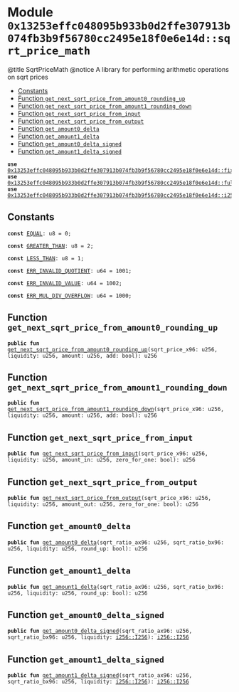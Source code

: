 
<a id="0x13253effc048095b933b0d2ffe307913b074fb3b9f56780cc2495e18f0e6e14d_sqrt_price_math"></a>

# Module `0x13253effc048095b933b0d2ffe307913b074fb3b9f56780cc2495e18f0e6e14d::sqrt_price_math`

@title SqrtPriceMath
@notice A library for performing arithmetic operations on sqrt prices


-  [Constants](#@Constants_0)
-  [Function `get_next_sqrt_price_from_amount0_rounding_up`](#0x13253effc048095b933b0d2ffe307913b074fb3b9f56780cc2495e18f0e6e14d_sqrt_price_math_get_next_sqrt_price_from_amount0_rounding_up)
-  [Function `get_next_sqrt_price_from_amount1_rounding_down`](#0x13253effc048095b933b0d2ffe307913b074fb3b9f56780cc2495e18f0e6e14d_sqrt_price_math_get_next_sqrt_price_from_amount1_rounding_down)
-  [Function `get_next_sqrt_price_from_input`](#0x13253effc048095b933b0d2ffe307913b074fb3b9f56780cc2495e18f0e6e14d_sqrt_price_math_get_next_sqrt_price_from_input)
-  [Function `get_next_sqrt_price_from_output`](#0x13253effc048095b933b0d2ffe307913b074fb3b9f56780cc2495e18f0e6e14d_sqrt_price_math_get_next_sqrt_price_from_output)
-  [Function `get_amount0_delta`](#0x13253effc048095b933b0d2ffe307913b074fb3b9f56780cc2495e18f0e6e14d_sqrt_price_math_get_amount0_delta)
-  [Function `get_amount1_delta`](#0x13253effc048095b933b0d2ffe307913b074fb3b9f56780cc2495e18f0e6e14d_sqrt_price_math_get_amount1_delta)
-  [Function `get_amount0_delta_signed`](#0x13253effc048095b933b0d2ffe307913b074fb3b9f56780cc2495e18f0e6e14d_sqrt_price_math_get_amount0_delta_signed)
-  [Function `get_amount1_delta_signed`](#0x13253effc048095b933b0d2ffe307913b074fb3b9f56780cc2495e18f0e6e14d_sqrt_price_math_get_amount1_delta_signed)


<pre><code><b>use</b> <a href="fixedpoint96.md#0x13253effc048095b933b0d2ffe307913b074fb3b9f56780cc2495e18f0e6e14d_fixedpoint96">0x13253effc048095b933b0d2ffe307913b074fb3b9f56780cc2495e18f0e6e14d::fixedpoint96</a>;
<b>use</b> <a href="fullmath.md#0x13253effc048095b933b0d2ffe307913b074fb3b9f56780cc2495e18f0e6e14d_fullmath">0x13253effc048095b933b0d2ffe307913b074fb3b9f56780cc2495e18f0e6e14d::fullmath</a>;
<b>use</b> <a href="i256.md#0x13253effc048095b933b0d2ffe307913b074fb3b9f56780cc2495e18f0e6e14d_i256">0x13253effc048095b933b0d2ffe307913b074fb3b9f56780cc2495e18f0e6e14d::i256</a>;
</code></pre>



<a id="@Constants_0"></a>

## Constants


<a id="0x13253effc048095b933b0d2ffe307913b074fb3b9f56780cc2495e18f0e6e14d_sqrt_price_math_EQUAL"></a>



<pre><code><b>const</b> <a href="sqrt_price_math.md#0x13253effc048095b933b0d2ffe307913b074fb3b9f56780cc2495e18f0e6e14d_sqrt_price_math_EQUAL">EQUAL</a>: u8 = 0;
</code></pre>



<a id="0x13253effc048095b933b0d2ffe307913b074fb3b9f56780cc2495e18f0e6e14d_sqrt_price_math_GREATER_THAN"></a>



<pre><code><b>const</b> <a href="sqrt_price_math.md#0x13253effc048095b933b0d2ffe307913b074fb3b9f56780cc2495e18f0e6e14d_sqrt_price_math_GREATER_THAN">GREATER_THAN</a>: u8 = 2;
</code></pre>



<a id="0x13253effc048095b933b0d2ffe307913b074fb3b9f56780cc2495e18f0e6e14d_sqrt_price_math_LESS_THAN"></a>



<pre><code><b>const</b> <a href="sqrt_price_math.md#0x13253effc048095b933b0d2ffe307913b074fb3b9f56780cc2495e18f0e6e14d_sqrt_price_math_LESS_THAN">LESS_THAN</a>: u8 = 1;
</code></pre>



<a id="0x13253effc048095b933b0d2ffe307913b074fb3b9f56780cc2495e18f0e6e14d_sqrt_price_math_ERR_INVALID_QUOTIENT"></a>



<pre><code><b>const</b> <a href="sqrt_price_math.md#0x13253effc048095b933b0d2ffe307913b074fb3b9f56780cc2495e18f0e6e14d_sqrt_price_math_ERR_INVALID_QUOTIENT">ERR_INVALID_QUOTIENT</a>: u64 = 1001;
</code></pre>



<a id="0x13253effc048095b933b0d2ffe307913b074fb3b9f56780cc2495e18f0e6e14d_sqrt_price_math_ERR_INVALID_VALUE"></a>



<pre><code><b>const</b> <a href="sqrt_price_math.md#0x13253effc048095b933b0d2ffe307913b074fb3b9f56780cc2495e18f0e6e14d_sqrt_price_math_ERR_INVALID_VALUE">ERR_INVALID_VALUE</a>: u64 = 1002;
</code></pre>



<a id="0x13253effc048095b933b0d2ffe307913b074fb3b9f56780cc2495e18f0e6e14d_sqrt_price_math_ERR_MUL_DIV_OVERFLOW"></a>



<pre><code><b>const</b> <a href="sqrt_price_math.md#0x13253effc048095b933b0d2ffe307913b074fb3b9f56780cc2495e18f0e6e14d_sqrt_price_math_ERR_MUL_DIV_OVERFLOW">ERR_MUL_DIV_OVERFLOW</a>: u64 = 1000;
</code></pre>



<a id="0x13253effc048095b933b0d2ffe307913b074fb3b9f56780cc2495e18f0e6e14d_sqrt_price_math_get_next_sqrt_price_from_amount0_rounding_up"></a>

## Function `get_next_sqrt_price_from_amount0_rounding_up`



<pre><code><b>public</b> <b>fun</b> <a href="sqrt_price_math.md#0x13253effc048095b933b0d2ffe307913b074fb3b9f56780cc2495e18f0e6e14d_sqrt_price_math_get_next_sqrt_price_from_amount0_rounding_up">get_next_sqrt_price_from_amount0_rounding_up</a>(sqrt_price_x96: u256, liquidity: u256, amount: u256, add: bool): u256
</code></pre>



<a id="0x13253effc048095b933b0d2ffe307913b074fb3b9f56780cc2495e18f0e6e14d_sqrt_price_math_get_next_sqrt_price_from_amount1_rounding_down"></a>

## Function `get_next_sqrt_price_from_amount1_rounding_down`



<pre><code><b>public</b> <b>fun</b> <a href="sqrt_price_math.md#0x13253effc048095b933b0d2ffe307913b074fb3b9f56780cc2495e18f0e6e14d_sqrt_price_math_get_next_sqrt_price_from_amount1_rounding_down">get_next_sqrt_price_from_amount1_rounding_down</a>(sqrt_price_x96: u256, liquidity: u256, amount: u256, add: bool): u256
</code></pre>



<a id="0x13253effc048095b933b0d2ffe307913b074fb3b9f56780cc2495e18f0e6e14d_sqrt_price_math_get_next_sqrt_price_from_input"></a>

## Function `get_next_sqrt_price_from_input`



<pre><code><b>public</b> <b>fun</b> <a href="sqrt_price_math.md#0x13253effc048095b933b0d2ffe307913b074fb3b9f56780cc2495e18f0e6e14d_sqrt_price_math_get_next_sqrt_price_from_input">get_next_sqrt_price_from_input</a>(sqrt_price_x96: u256, liquidity: u256, amount_in: u256, zero_for_one: bool): u256
</code></pre>



<a id="0x13253effc048095b933b0d2ffe307913b074fb3b9f56780cc2495e18f0e6e14d_sqrt_price_math_get_next_sqrt_price_from_output"></a>

## Function `get_next_sqrt_price_from_output`



<pre><code><b>public</b> <b>fun</b> <a href="sqrt_price_math.md#0x13253effc048095b933b0d2ffe307913b074fb3b9f56780cc2495e18f0e6e14d_sqrt_price_math_get_next_sqrt_price_from_output">get_next_sqrt_price_from_output</a>(sqrt_price_x96: u256, liquidity: u256, amount_out: u256, zero_for_one: bool): u256
</code></pre>



<a id="0x13253effc048095b933b0d2ffe307913b074fb3b9f56780cc2495e18f0e6e14d_sqrt_price_math_get_amount0_delta"></a>

## Function `get_amount0_delta`



<pre><code><b>public</b> <b>fun</b> <a href="sqrt_price_math.md#0x13253effc048095b933b0d2ffe307913b074fb3b9f56780cc2495e18f0e6e14d_sqrt_price_math_get_amount0_delta">get_amount0_delta</a>(sqrt_ratio_ax96: u256, sqrt_ratio_bx96: u256, liquidity: u256, round_up: bool): u256
</code></pre>



<a id="0x13253effc048095b933b0d2ffe307913b074fb3b9f56780cc2495e18f0e6e14d_sqrt_price_math_get_amount1_delta"></a>

## Function `get_amount1_delta`



<pre><code><b>public</b> <b>fun</b> <a href="sqrt_price_math.md#0x13253effc048095b933b0d2ffe307913b074fb3b9f56780cc2495e18f0e6e14d_sqrt_price_math_get_amount1_delta">get_amount1_delta</a>(sqrt_ratio_ax96: u256, sqrt_ratio_bx96: u256, liquidity: u256, round_up: bool): u256
</code></pre>



<a id="0x13253effc048095b933b0d2ffe307913b074fb3b9f56780cc2495e18f0e6e14d_sqrt_price_math_get_amount0_delta_signed"></a>

## Function `get_amount0_delta_signed`



<pre><code><b>public</b> <b>fun</b> <a href="sqrt_price_math.md#0x13253effc048095b933b0d2ffe307913b074fb3b9f56780cc2495e18f0e6e14d_sqrt_price_math_get_amount0_delta_signed">get_amount0_delta_signed</a>(sqrt_ratio_ax96: u256, sqrt_ratio_bx96: u256, liquidity: <a href="i256.md#0x13253effc048095b933b0d2ffe307913b074fb3b9f56780cc2495e18f0e6e14d_i256_I256">i256::I256</a>): <a href="i256.md#0x13253effc048095b933b0d2ffe307913b074fb3b9f56780cc2495e18f0e6e14d_i256_I256">i256::I256</a>
</code></pre>



<a id="0x13253effc048095b933b0d2ffe307913b074fb3b9f56780cc2495e18f0e6e14d_sqrt_price_math_get_amount1_delta_signed"></a>

## Function `get_amount1_delta_signed`



<pre><code><b>public</b> <b>fun</b> <a href="sqrt_price_math.md#0x13253effc048095b933b0d2ffe307913b074fb3b9f56780cc2495e18f0e6e14d_sqrt_price_math_get_amount1_delta_signed">get_amount1_delta_signed</a>(sqrt_ratio_ax96: u256, sqrt_ratio_bx96: u256, liquidity: <a href="i256.md#0x13253effc048095b933b0d2ffe307913b074fb3b9f56780cc2495e18f0e6e14d_i256_I256">i256::I256</a>): <a href="i256.md#0x13253effc048095b933b0d2ffe307913b074fb3b9f56780cc2495e18f0e6e14d_i256_I256">i256::I256</a>
</code></pre>
